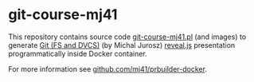 git-course-mj41
===============

This repository contains source code 
[git-course-mj41.pl](https://github.com/mj41/git-course-mj41/blob/master/git-course-mj41.pl)
(and images) to generate [Git (FS and DVCS)](http://mj41.cz/static/git-course-mj41/) (by Michal Jurosz)
[reveal.js](https://github.com/hakimel/reveal.js) presentation programmatically inside Docker container.

For more information see
[github.com/mj41/prbuilder-docker](https://github.com/mj41/prbuilder-docker/).
